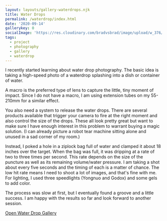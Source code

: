 ```yaml
---
layout: layouts/gallery-waterdrops.njk
title: Water Drops
permalink: /waterdrop/index.html
date: '2020-09-14'
gallerykey: 0
socialImage: 'https://res.cloudinary.com/bradvsbrad/image/upload/w_376/posts/20200831-DSC01601-Edit.jpg'
tags:
  - project
  - photography
  - gallery
  - waterdrop
---
```


I recently started learning about water drop photography.  The basic idea is taking a high-speed photo of a waterdrop splashing into a dish or container of water.

A macro is the preferred type of lens to capture the little, tiny moment of impact.  Since I do not have a macro, I am using extension tubes on my 55-210mm for a similar effect.

You also need a system to release the water drops. There are several products available that trigger your camera to fire at the right moment and also control the size of the drops.  These all look pretty great but want to make sure I have enough interest in this problem to warrant buying a magic solution.  (I can already picture a robot tear machine sitting alone and unused in a sad corner of my room.)

Instead, I poked a hole in a ziplock bag full of water and clamped it about 18 inches over the target. When the bag was full, it was dripping at a rate of two to three times per second.  This rate depends on the size of the puncture as well as its remaining volume/water pressure. I am taking a shot about every five seconds and the timing of each is a matter of chance.  The low hit rate means I need to shoot a lot of images, and that's fine with me. For lighting, I used three speedlights (Yongnuo and Godox) and some gels to add color.

The process was slow at first, but I eventually found a groove and a little success.  I am happy with the results so far and look forward to another session.

<a href="javascript:;" data-fancybox-trigger="images" aria-label="Open Water Drop Gallery" data-fancybox-index="1">Open Water Drop Gallery</a>
